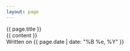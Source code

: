 ```yaml
--- 
layout: page 
---
```

<div class="outer-container">
    <div class="container expandable background">
        <div class="title center">{{ page.title }}</div>
        <div class="container center">
            <div class="post">
                <div class="entry">
                    {{ content }}
                </div>
                <div class="date">
                    Written on {{ page.date | date: "%B %e, %Y" }}
                </div>
            </div>
        </div>
    </div>
</div>